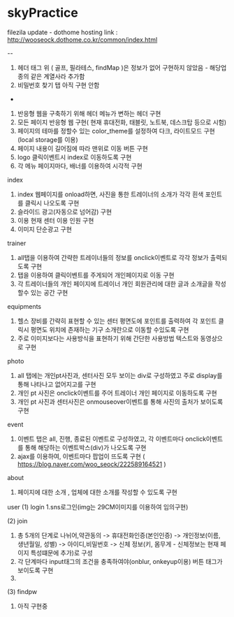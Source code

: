 # skyPractice

filezila update - dothome hosting link : http://wooseock.dothome.co.kr/common/index.html

--
1. 헤더 태그 위 ( 골프, 필라테스, findMap )은 정보가 없어 구현하지 않았음 - 해당업종의 같은 계열사라 추가함
2. 비밀번호 찾기 탭 아직 구현 안함

* 
1. 반응형 웹을 구축하기 위해 헤더 메뉴가 변하는 헤더 구현
2. 모든 페이지 반응형 웹 구현( 현재 휴대전화, 태블릿, 노트북, 데스크탑 등으로 시험)
3. 페이지의 테마를 정할수 있는 color_theme를 설정하여 다크, 라이트모드 구현(local storage를 이용)
4. 페이지 내용이 길어짐에 따라 맨위로 이동 버튼 구현
5. logo 클릭이벤트시 index로 이동하도록 구현
6. 각 메뉴 페이지마다, 배너를 이용하여 시각적 구현

index 
1. index 웹페이지를 onload하면, 사진을 통한 트레이너의 소개가 각각 흰색 포인트를 클릭시 나오도록 구현
2. 슬라이드 광고(자동으로 넘어감) 구현
3. 이용 현재 센터 이용 인원 구현 
4. 이미지 단순광고 구현

trainer
1. all탭을 이용하여 간략한 트레이너들의 정보를 onclick이벤트로 각각 정보가 출력되도록 구현
2. 탭을 이용하여 클릭이벤트를 주게되어 개인페이지로 이동 구현
3. 각 트레이너들의 개인 페이지에 트레이너 개인 회원관리에 대한 글과 소개글을 작성할수 있는 공간 구현

equipments
1. 헬스 장비를 간략히 표현할 수 있는 센터 평면도에 포인트를 출력하여 각 포인트 클릭시 평면도 위치에 존재하는 기구 소개란으로 이동할 수있도록 구현
2. 주로 이미지보다는 사용방식을 표현하기 위해 간단한 사용방법 텍스트와 동영상으로 구현

photo
1. all 탭에는 개인pt사진과, 센터사진 모두 보이는 div로 구성하였고 주로 display를 통해 나타나고 없어지고를 구현
2. 개인 pt 사진은 onclick이벤트를 주어 트레이너 개인 페이지로 이동하도록 구현
3. 개인 pt 사진과 센터사진은 onmouseover이벤트를 통해 사진의 출처가 보이도록 구현

event
1. 이벤트 탭은 all, 진행, 종료된 이벤트로 구성하였고, 각 이벤트마다 onclick이벤트를 통해 해당하는 이벤트박스(div)가 나오도록 구현
2. ajax를 이용하여, 이벤트마다 팝업이 뜨도록 구현 ( https://blog.naver.com/woo_seock/222589164521  )

about
1. 페이지에 대한 소개 , 업체에 대한 소개를 작성할 수 있도록 구현

user
(1) login
1.sns로그인(img는 29CM이미지를 이용하여 임의구현)

(2) join
1. 총 5개의 단계로 나뉘어,약관동의 ->  휴대전화인증(본인인증) -> 개인정보(이름, 생년월일, 성별) -> 아이디,비밀번호 -> 신체 정보(키, 몸무게 - 신체정보는 현재 페이지 특성떄문에 추가)로 구성
2. 각 단계마다 input태그의 조건을 충족하여야(onblur, onkeyup이용) 버튼 태그가 보이도록 구현
3. 
(3) findpw
1. 아직 구현중
